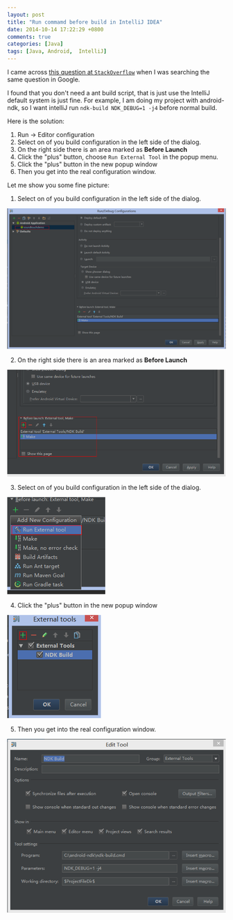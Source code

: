 ```yaml
---
layout: post
title: "Run commamd before build in IntelliJ IDEA"
date: 2014-10-14 17:22:29 +0800
comments: true
categories: [Java]
tags: [Java, Android,  IntelliJ]
---
```


I came across [this question at `StackOverflow`][0] when I was searching the same question in Google. 

I found that you don't need a ant build script, that is just use the IntelliJ default system is just fine. For example, I am doing my project with android-ndk, so I want intelliJ run `ndk-build NDK_DEBUG=1 -j4` before normal build.

Here is the solution:

 1. Run -> Editor configuration
 2. Select on of you build configuration in the left side of the dialog.
 3. On the right side there is an area marked as **Before Launch**
 4. Click the "plus" button, choose `Run External Tool` in the popup menu.
 5. Click the "plus" button in the new popup window
 6. Then you get into the real configuration window.

Let me show you some fine picture:

1. Select on of you build configuration in the left side of the dialog. 

![Select on of you build configuration in the left side of the dialog.][1]

2. On the right side there is an area marked as **Before Launch**  

![On the right side there is an area marked as **Before Launch** ][2]

3. Select on of you build configuration in the left side of the dialog. 

 ![enter image description here][3]

4. Click the "plus" button in the new popup window 

![Click the "plus" button in the new popup window][4]

5. Then you get into the real configuration window. 

![Then you get into the real configuration window.][5]


[0]: http://stackoverflow.com/questions/8380693/run-e-g-calc-exe-before-build-in-intellij-with-android-projects
[1]: /assets/storage/run_commamd_before_build_in_intellij/step1.png
[2]: /assets/storage/run_commamd_before_build_in_intellij/step2.png
[3]: /assets/storage/run_commamd_before_build_in_intellij/step3.png
[4]: /assets/storage/run_commamd_before_build_in_intellij/step4.png
[5]: /assets/storage/run_commamd_before_build_in_intellij/step5.png

